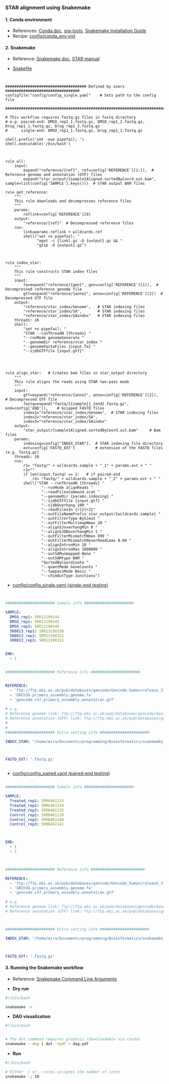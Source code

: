 ### STAR alignment using Snakemake

#### 1. Conda environment

- References: [Conda doc](https://docs.conda.io/projects/conda/en/latest/index.html), [sra-tools](https://github.com/ncbi/sra-tools), [Snakemake Installation Guide](https://snakemake.readthedocs.io/en/stable/getting_started/installation.html)
- Recipe: [config/conda_env.yml](https://github.com/Mira0507/snakemake_star/blob/master/config/conda_env.yml)


#### 2. Snakemake 

- Reference: [Snakemake doc](https://snakemake.readthedocs.io/en/stable), [STAR manual](https://github.com/alexdobin/STAR/blob/master/doc/STARmanual.pdf)

- [Snakefile](https://github.com/Mira0507/snakemake_star/blob/master/Snakefile)

```


#################################### Defined by users #################################
configfile:"config/config_single.yaml"    # Sets path to the config file

#######################################################################################

# This workflow requires fastq.gz files in fastq directory 
# e.g. paired-end: DMSO_rep1_1.fastq.gz, DMSO_rep1_2.fastq.gz, Drug_rep1_1.fastq.gz, Drug_rep1_2.fastq.gz 
#      single-end: DMSO_rep1_1.fastq.gz, Drug_rep1_1.fastq.gz

shell.prefix('set -euo pipefail; ')
shell.executable('/bin/bash')



rule all: 
    input: 
        expand("reference/{ref}", ref=config['REFERENCE'][1:]),  # Reference genome and annotation (GTF) files
        expand("star_output/{sample}Aligned.sortedByCoord.out.bam", sample=list(config['SAMPLE'].keys()))  # STAR output BAM files

rule get_reference:    
    """
    This rule downloads and decompresses reference files
    """
    params:
        reflink=config['REFERENCE'][0]
    output:
        "reference/{ref}"  # Decompressed reference files
    run:
        link=params.reflink + wildcards.ref
        shell("set +o pipefail; " 
              "wget -c {link}.gz -O {output}.gz && " 
              "gzip -d {output}.gz")



rule index_star:
    """
    This rule constructs STAR index files
    """
    input:
        fa=expand("reference/{gen}", gen=config['REFERENCE'][1]),  # Decompressed reference genome file
        gtf=expand("reference/{anno}", anno=config['REFERENCE'][2])  # Decompressed GTF file
    output:
        "reference/star_index/Genome",   # STAR indexing files
        "reference/star_index/SA",       # STAR indexing files
        "reference/star_index/SAindex"   # STAR indexing files
    threads: 16
    shell:
        "set +o pipefail; "
        "STAR --runThreadN {threads} "
        "--runMode genomeGenerate "
        "--genomeDir reference/star_index "
        "--genomeFastaFiles {input.fa} "
        "--sjdbGTFfile {input.gtf}"




rule align_star:   # Creates bam files in star_output directory
    """
    This rule aligns the reads using STAR two-pass mode
    """
    input:
        gtf=expand("reference/{anno}", anno=config['REFERENCE'][2]),   # Decompressed GTF file
        fastq=expand("fastq/{{sample}}_{end}.fastq.gz", end=config['END']),    # Gzipped FASTQ files
        index1="reference/star_index/Genome",  # STAR indexing files
        index2="reference/star_index/SA",
        index3="reference/star_index/SAindex"
    output:
        "star_output/{sample}Aligned.sortedByCoord.out.bam"     # Bam files
    params:
        indexing=config["INDEX_STAR"],  # STAR indexing file directory
        ext=config['FASTQ_EXT']         # extension of the FASTQ files (e.g. fastq.gz)
    threads: 16
    run:
        r1= "fastq/" + wildcards.sample + "_1" + params.ext + " " 
        r2=""
        if len(input.fastq) == 2:   # if paired-end
            r2= "fastq/" + wildcards.sample + "_2" + params.ext + " " 
        shell("STAR --runThreadN {threads} "  
                "--runMode alignReads "  
                "--readFilesCommand zcat "
                "--genomeDir {params.indexing} " 
                "--sjdbGTFfile {input.gtf} "  
                "--sjdbOverhang 100 "  
                "--readFilesIn {r1}{r2}"  
                "--outFileNamePrefix star_output/{wildcards.sample} "
                "--outFilterType BySJout "  
                "--outFilterMultimapNmax 20 "
                "--alignSJoverhangMin 8 "
                "--alignSJDBoverhangMin 1 "
                "--outFilterMismatchNmax 999 "
                "--outFilterMismatchNoverReadLmax 0.04 "
                "--alignIntronMin 20 "
                "--alignIntronMax 1000000 "
                "--outSAMunmapped None "
                "--outSAMtype BAM "
                "SortedByCoordinate "
                "--quantMode GeneCounts "
                "--twopassMode Basic "
                "--chimOutType Junctions")   
```

- [config/config_single.yaml (single-end testing)](https://github.com/Mira0507/snakemake_star/blob/master/config/config_single.yaml)


```yaml


###################### Sample info ######################

SAMPLE:
  DMSO_rep1: SRR13190144
  DMSO_rep2: SRR13190145
  DMSO_rep3: SRR13190146
  SR0813_rep1: SRR13190150
  SR0813_rep2: SRR13190151
  SR0813_rep3: SRR13190152


END: 
  - 1


###################### Reference info ######################


REFERENCE:
  - 'ftp://ftp.ebi.ac.uk/pub/databases/gencode/Gencode_human/release_37/'
  - 'GRCh38.primary_assembly.genome.fa'
  - 'gencode.v37.primary_assembly.annotation.gtf'
  
# e.g. 
# Reference genome link: ftp://ftp.ebi.ac.uk/pub/databases/gencode/Gencode_human/release_37/GRCh38.primary_assembly.genome.fa.gz
# Reference annotation (GTF) link: ftp://ftp.ebi.ac.uk/pub/databases/gencode/Gencode_human/release_37/gencode.v37.primary_assembly.annotation.gtf.gz 
#
#
###################### Extra-setting info ######################

INDEX_STAR: "/home/mira/Documents/programming/Bioinformatics/snakemake_star_hisat/reference/star_index" # Assigns path to star indexing directory (ABSOLUTE PATH NEEDED due to a potential STAR error!)



FASTQ_EXT: '.fastq.gz'



```


- [config/config_paired.yaml (paired-end testing)](https://github.com/Mira0507/snakemake_star/blob/master/config/config_paired.yaml)


```yaml

###################### Sample info ######################

SAMPLE:
  Treated_rep1: SRR6461133
  Treated_rep2: SRR6461134
  Treated_rep3: SRR6461135
  Control_rep1: SRR6461139 
  Control_rep2: SRR6461140
  Control_rep3: SRR6461141



END: 
  - 1
  - 2



###################### Reference info ########################

REFERENCE:
  - 'ftp://ftp.ebi.ac.uk/pub/databases/gencode/Gencode_human/release_37/'
  - 'GRCh38.primary_assembly.genome.fa'
  - 'gencode.v37.primary_assembly.annotation.gtf'
  
# e.g. 
# Reference genome link: ftp://ftp.ebi.ac.uk/pub/databases/gencode/Gencode_human/release_37/GRCh38.primary_assembly.genome.fa.gz
# Reference annotation (GTF) link: ftp://ftp.ebi.ac.uk/pub/databases/gencode/Gencode_human/release_37/gencode.v37.primary_assembly.annotation.gtf.gz 



###################### Extra-setting info ######################

INDEX_STAR: "/home/mira/Documents/programming/Bioinformatics/snakemake_star_hisat/reference/star_index" # Assigns path to star indexing directory (ABSOLUTE PATH NEEDED due to a potential STAR error!)



FASTQ_EXT: '.fastq.gz'

```

#### 3. Running the Snakemake workflow

- Reference: [Snakemake Command Line Arguments](https://snakemake.readthedocs.io/en/stable/executing/cli.html)

- **Dry run**


```bash
#!/bin/bash

snakemake -n

```


- **DAG visualization** 


```bash
#!/bin/bash


# The dot commend requires graphviz (downloadable via conda)
snakemake --dag | dot -Tpdf > dag.pdf


```


- **Run**


```bash
#!/bin/bash

# Either -j or --cores assignes the number of cores
snakemake -j 10

```
